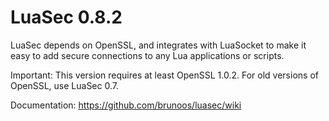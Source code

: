 LuaSec 0.8.2
===============
LuaSec depends  on OpenSSL, and  integrates with LuaSocket to  make it
easy to add secure connections to any Lua applications or scripts.

Important: This version requires at least OpenSSL 1.0.2.
           For old versions of OpenSSL, use LuaSec 0.7.

Documentation: https://github.com/brunoos/luasec/wiki
